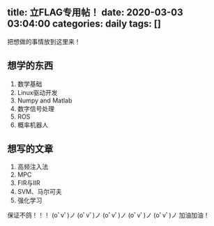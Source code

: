 title: 立FLAG专用帖！
date: 2020-03-03 03:04:00
categories: daily
tags: []
---
把想做的事情放到这里来！

## 想学的东西 ##

 1. 数学基础
 2. Linux驱动开发
 3. Numpy and Matlab
 4. 数字信号处理
 5. ROS
 6. 概率机器人

## 想写的文章 ##
 
 1. 高频注入法
 2. MPC
 3. FIR与IIR
 4. SVM、马尔可夫
 5. 强化学习

保证不鸽！！！
(oﾟvﾟ)ノ
(oﾟvﾟ)ノ
(oﾟvﾟ)ノ
(oﾟvﾟ)ノ
(oﾟvﾟ)ノ
加油加油！